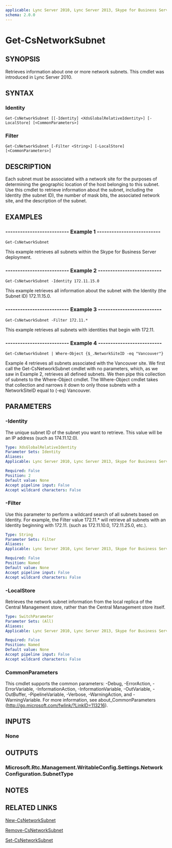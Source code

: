 ```yaml
---
applicable: Lync Server 2010, Lync Server 2013, Skype for Business Server 2015
schema: 2.0.0
---
```


# Get-CsNetworkSubnet

## SYNOPSIS
Retrieves information about one or more network subnets.
This cmdlet was introduced in Lync Server 2010.


## SYNTAX

### Identity
```
Get-CsNetworkSubnet [[-Identity] <XdsGlobalRelativeIdentity>] [-LocalStore] [<CommonParameters>]
```

### Filter
```
Get-CsNetworkSubnet [-Filter <String>] [-LocalStore] [<CommonParameters>]
```

## DESCRIPTION
Each subnet must be associated with a network site for the purposes of determining the geographic location of the host belonging to this subnet.
Use this cmdlet to retrieve information about the subnet, including the Identity (the subnet ID), the number of mask bits, the associated network site, and the description of the subnet.


## EXAMPLES

### -------------------------- Example 1 --------------------------
```
Get-CsNetworkSubnet
```

This example retrieves all subnets within the Skype for Business Server deployment.

### -------------------------- Example 2 --------------------------
```
Get-CsNetworkSubnet -Identity 172.11.15.0
```

This example retrieves all information about the subnet with the Identity (the Subnet ID) 172.11.15.0.

### -------------------------- Example 3 --------------------------
```
Get-CsNetworkSubnet -Filter 172.11.*
```

This example retrieves all subnets with identities that begin with 172.11.

### -------------------------- Example 4 --------------------------
```
Get-CsNetworkSubnet | Where-Object {$_.NetworkSiteID -eq "Vancouver"}
```

Example 4 retrieves all subnets associated with the Vancouver site.
We first call the Get-CsNetworkSubnet cmdlet with no parameters, which, as we saw in Example 2, retrieves all defined subnets.
We then pipe this collection of subnets to the Where-Object cmdlet.
The Where-Object cmdlet takes that collection and narrows it down to only those subnets with a NetworkSiteID equal to (-eq) Vancouver.


## PARAMETERS

### -Identity
The unique subnet ID of the subnet you want to retrieve.
This value will be an IP address (such as 174.11.12.0).

```yaml
Type: XdsGlobalRelativeIdentity
Parameter Sets: Identity
Aliases: 
Applicable: Lync Server 2010, Lync Server 2013, Skype for Business Server 2015

Required: False
Position: 2
Default value: None
Accept pipeline input: False
Accept wildcard characters: False
```

### -Filter
Use this parameter to perform a wildcard search of all subnets based on Identity.
For example, the Filter value 172.11.* will retrieve all subnets with an Identity beginning with 172.11.
(such as 172.11.10.0, 172.11.25.0, etc.).

```yaml
Type: String
Parameter Sets: Filter
Aliases: 
Applicable: Lync Server 2010, Lync Server 2013, Skype for Business Server 2015

Required: False
Position: Named
Default value: None
Accept pipeline input: False
Accept wildcard characters: False
```

### -LocalStore
Retrieves the network subnet information from the local replica of the Central Management store, rather than the Central Management store itself.

```yaml
Type: SwitchParameter
Parameter Sets: (All)
Aliases: 
Applicable: Lync Server 2010, Lync Server 2013, Skype for Business Server 2015

Required: False
Position: Named
Default value: None
Accept pipeline input: False
Accept wildcard characters: False
```

### CommonParameters
This cmdlet supports the common parameters: -Debug, -ErrorAction, -ErrorVariable, -InformationAction, -InformationVariable, -OutVariable, -OutBuffer, -PipelineVariable, -Verbose, -WarningAction, and -WarningVariable. For more information, see about_CommonParameters (http://go.microsoft.com/fwlink/?LinkID=113216).


## INPUTS

### None


## OUTPUTS

### Microsoft.Rtc.Management.WritableConfig.Settings.NetworkConfiguration.SubnetType


## NOTES


## RELATED LINKS

[New-CsNetworkSubnet]()

[Remove-CsNetworkSubnet]()

[Set-CsNetworkSubnet]()